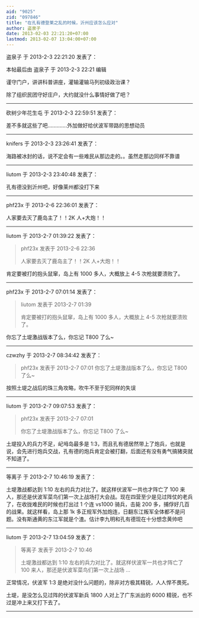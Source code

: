```yaml
---
aid: "9025"
zid: "097846"
title: "在孔有德登莱之乱的时候，沂州应该怎么应对"
author: 盗泉子
date: 2013-02-03 22:21:20+07:00
lastmod: 2013-02-07 13:04:00+07:00
---
```


盗泉子 于 2013-2-3 22:21:20 发表了：

本帖最后由 盗泉子 于 2013-2-3 22:21 编辑

谨守门户，讲讲科普讲座，灌输灌输马列初级政治课？

除了组织民团守好庄户，大约就没什么事情好做了吧？

---

砍树少年花生屯 于 2013-2-3 22:59:51 发表了：

差不多就这些了吧.............外加做好给伏波军带路的思想动员

---

knifers 于 2013-2-3 23:26:41 发表了：

海路被冰封的话，说不定会有一些难民从那边走的。。虽然走那边同样不靠谱

---

liutom 于 2013-2-3 23:40:48 发表了：

孔有德没到沂州吧，好像莱州都没打下来

---

phf23x 于 2013-2-6 22:36:01 发表了：

人家要去灭了鹿岛主了！！2K 人+大炮！！

---

liutom 于 2013-2-7 01:39:22 发表了：

> phf23x 发表于 2013-2-6 22:36
>
> 人家要去灭了鹿岛主了！！2K 人+大炮！！

肯定要被打的抱头鼠窜，岛上有 1000 多人，大概放上 4-5 次枪就要溃败了。

---

phf23x 于 2013-2-7 07:01:14 发表了：

> liutom 发表于 2013-2-7 01:39
>
> 肯定要被打的抱头鼠窜，岛上有 1000 多人，大概放上 4-5 次枪就要溃败了。

你忘了土堤激战版本了么，你忘记 T800 了么~

---

czwzhy 于 2013-2-7 08:34:42 发表了：

> phf23x 发表于 2013-2-7 07:01 你忘了土堤激战版本了么，你忘记 T800 了么~

按照土堤之战后的珠三角攻略，吹牛不至于犯同样的失误

---

liutom 于 2013-2-7 09:07:53 发表了：

> phf23x 发表于 2013-2-7 07:01
>
> 你忘了土堤激战版本了么，你忘记 T800 了么~

土堤投入的兵力不足，屺坶岛最多是 1:3，而且孔有德居然带上了炮兵，也就是说，会先进行炮兵交战，孔有德的炮兵肯定会被打翻，后面还有没有勇气搞猪突就不知道了。

---

等离子 于 2013-2-7 10:46:19 发表了：

土堤激战都达到 1:10 左右的兵力对比了。就这样伏波军一共也才阵亡了 100 来人，那还是伏波军菜鸟们第一次上战场打大会战。现在四营至少是见过阵仗的老兵了，在收拢难民的时候也打出过 1 个连 vs1000 骑兵，击毙 200 多，捕俘好几百的战果。就这样看，岛上那 1k 多正规军外加炮连，日翻东江叛军全体都不是问题。没有斯通黄的东江军就是个渣。估计李九明和孔有德现在十分想念黄帅吧

---

liutom 于 2013-2-7 13:04:59 发表了：

> 等离子 发表于 2013-2-7 10:46
>
> 土堤激战都达到 1:10 左右的兵力对比了。就这样伏波军一共也才阵亡了 100 来人，那还是伏波军菜鸟们第一次上战场 ...

正常情况，伏波军 1:3 是绝对没什么问题的，除非对方极其精锐，人人悍不畏死。

土堤，是没怎么见过阵的伏波军新兵 1800 人对上了广东派出的 6000 精锐，也不过是冲上来又打下去了。

---
